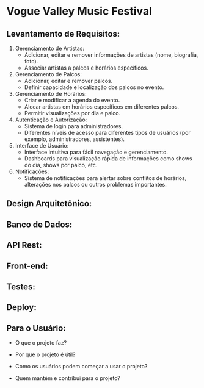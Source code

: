 # Vogue Valley Music Festival
## Levantamento de Requisitos:
1. Gerenciamento de Artistas:
   - Adicionar, editar e remover informações de artistas (nome, biografia, foto).
   - Associar artistas a palcos e horários específicos.
2. Gerenciamento de Palcos:
   - Adicionar, editar e remover palcos.
   - Definir capacidade e localização dos palcos no evento.
3. Gerenciamento de Horários:
   - Criar e modificar a agenda do evento.
   - Alocar artistas em horários específicos em diferentes palcos.
   - Permitir visualizações por dia e palco.
4. Autenticação e Autorização:
   - Sistema de login para administradores.
   - Diferentes níveis de acesso para diferentes tipos de usuários (por exemplo, administradores, assistentes).
5. Interface de Usuário:
   - Interface intuitiva para fácil navegação e gerenciamento.
   - Dashboards para visualização rápida de informações como shows do dia, shows por palco, etc.
6. Notificações:
   - Sistema de notificações para alertar sobre conflitos de horários, alterações nos palcos ou outros problemas importantes.
## Design Arquitetônico:

## Banco de Dados:

## API Rest:

## Front-end:

## Testes:

## Deploy:

## Para o Usuário:
- O que o projeto faz?

- Por que o projeto é útil?

- Como os usuários podem começar a usar o projeto?

- Quem mantém e contribui para o projeto?
